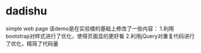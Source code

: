 # dadishu
simple web page
该demo是在实验楼的基础上修改了一些内容：
1.利用bootstrap对样式进行了优化，使得页面显的更好看
2.利用jQuery对重复代码进行了优化，精简了代码量
